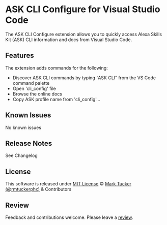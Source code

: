 # ASK CLI Configure for Visual Studio Code

The ASK CLI Configure extension allows you to quickly access Alexa Skills Kit (ASK) CLI information and docs from Visual Studio Code.


## Features

The extension adds commands for the following:
* Discover ASK CLI commands by typing “ASK CLI” from the VS Code command palette
* Open 'cli_config' file
* Browse the online docs
* Copy ASK profile name from 'cli_config'...

 
## Known Issues

No known issues

## Release Notes

See Changelog

## License
This software is released under [MIT License](http://www.opensource.org/licenses/mit-license.php)
© [Mark Tucker (@rmtuckerphx)](https://github.com/rmtuckerphx) & Contributors

## Review
Feedback and contributions welcome. Please leave a [review](https://marketplace.visualstudio.com/items?itemName=mark-tucker.ask-cli-configure#review-details).